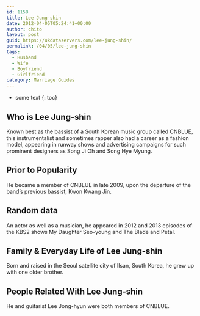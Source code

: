 ```yaml
---
id: 1158
title: Lee Jung-shin
date: 2012-04-05T05:24:41+00:00
author: chito
layout: post
guid: https://ukdataservers.com/lee-jung-shin/
permalink: /04/05/lee-jung-shin
tags:
  - Husband
  - Wife
  - Boyfriend
  - Girlfriend
category: Marriage Guides
---
```


* some text
{: toc}
          
          
## Who is  Lee Jung-shin
                  
                  
                  
Known best as the bassist of a South Korean music group called CNBLUE, this instrumentalist and sometimes rapper also had a career as a fashion model, appearing in runway shows and advertising campaigns for such prominent designers as Song Ji Oh and Song Hye Myung.
                  
                
                
                
## Prior to Popularity 
                  
                  
                  
He became a member of CNBLUE in late 2009, upon the departure of the band&#8217;s previous bassist, Kwon Kwang Jin.
                  
                
                
                
## Random data 
                  
                  
                  
An actor as well as a musician, he appeared in 2012 and 2013 episodes of the KBS2 shows My Daughter Seo-young and The Blade and Petal.
                  
                
                
                
## Family & Everyday Life of Lee Jung-shin
                  
                  
                  
Born and raised in the Seoul satellite city of Ilsan, South Korea, he grew up with one older brother.
                  
                
                
                
## People Related With  Lee Jung-shin
                  
                  
                  
He and guitarist Lee Jong-hyun were both members of CNBLUE.
                  
                
              
            
          
          
          
    
    
  

